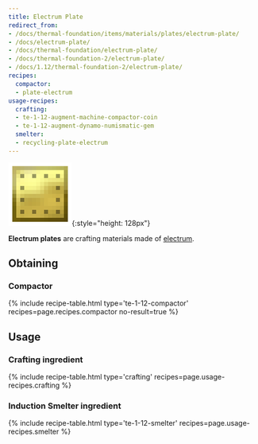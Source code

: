 ```yaml
---
title: Electrum Plate
redirect_from:
- /docs/thermal-foundation/items/materials/plates/electrum-plate/
- /docs/electrum-plate/
- /docs/thermal-foundation/electrum-plate/
- /docs/thermal-foundation-2/electrum-plate/
- /docs/1.12/thermal-foundation-2/electrum-plate/
recipes:
  compactor:
  - plate-electrum
usage-recipes:
  crafting:
  - te-1-12-augment-machine-compactor-coin
  - te-1-12-augment-dynamo-numismatic-gem
  smelter:
  - recycling-plate-electrum
---
```


![Electrum plate](/assets/images/thermal-foundation-2/plate-electrum.png){:style="height: 128px"}


**Electrum plates** are crafting materials made of
[electrum](../electrum-ingot/).


Obtaining
---------

### Compactor
{% include recipe-table.html type='te-1-12-compactor' recipes=page.recipes.compactor no-result=true %}


Usage
-----

### Crafting ingredient
{% include recipe-table.html type='crafting' recipes=page.usage-recipes.crafting %}

### Induction Smelter ingredient
{% include recipe-table.html type='te-1-12-smelter' recipes=page.usage-recipes.smelter %}
